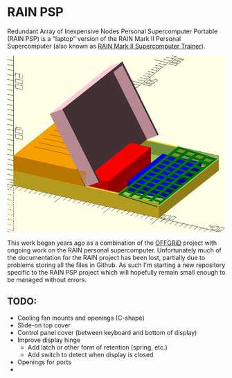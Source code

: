 # RAIN PSP

Redundant Array of Inexpensive Nodes Personal Supercomputer Portable (RAIN PSP) is a "laptop" version of the RAIN Mark II Personal Supercomputer (also known as [RAIN Mark II Supercomputer Trainer](https://hackaday.io/project/85392-rain-mark-ii-supercomputer-trainer)).

![Assembly screenshot](./images/assembly_screenshot.png)

This work began years ago as a combination of the [OFFGRiD](https://code.jasongullickson.com/jjg/offgrid) project with ongoing work on the RAIN personal supercomputer.  Unfortunately much of the documentation for the RAIN project has been lost, partially due to problems storing all the files in Github.  As such I'm starting a new repository specific to the RAIN PSP project which will hopefully remain small enough to be managed without errors.

## TODO:

* Cooling fan mounts and openings (C-shape)
* Slide-on top cover
* Control panel cover (between keyboard and bottom of display)
* Improve display hinge
    + Add latch or other form of retention (spring, etc.)
    + Add switch to detect when display is closed
* Openings for ports
* 


